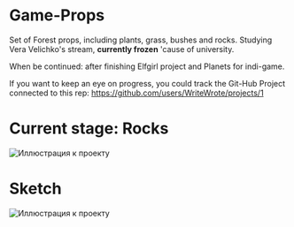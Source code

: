 # Game-Props
Set of Forest props, including plants, grass, bushes and rocks.
Studying Vera Velichko's stream, **currently frozen** 'cause of university.

When be continued: after finishing Elfgirl project and Planets for indi-game.

If you want to keep an eye on progress, you could track the Git-Hub Project connected to this rep:
https://github.com/users/WriteWrote/projects/1

# Current stage: Rocks
![Иллюстрация к проекту](https://github.com/WriteWrote/Game-Props/blob/master/1.png)

# Sketch
![Иллюстрация к проекту](https://github.com/WriteWrote/Game-Props/blob/master/3.png)
